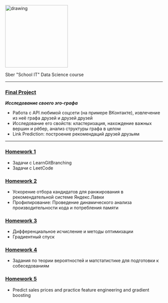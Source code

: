 <a href="https://sberitschool.ru/"><img src="https://user-images.githubusercontent.com/62756126/129652629-db700fc0-c966-4aeb-a956-cabba3bf522b.png" alt="drawing" width="200"/></a>

Sber "School IT" Data Science course

---

### [Final Project](https://github.com/ShamilNur/Sber-ds-school-2021/tree/main/final-project)

***Исследование своего эго-графа***

- Работа с API любимой соцсети (на примере ВКонтакте), извлечение из неё графа друзей и друзей друзей
- Исследование его свойств: кластеризация, нахождение важных вершин и рёбер, анализ структуры графа в целом
- Link Prediction: построение рекомендаций друзей друзьям

---

### [Homework 1](https://github.com/ShamilNur/Sber-ds-school-2021/tree/main/hw1)

- Задачи с LearnGitBranching
- Задачи с LeetCode

### [Homework 2](https://github.com/ShamilNur/Sber-ds-school-2021/tree/main/hw2)

- Ускорение отбора кандидатов для ранжирования в рекомендательной системе Яндекс.Лавки
- Профилирование: Проведение динамического анализа производительности кода и потребления памяти

### [Homework 3](https://github.com/ShamilNur/Sber-ds-school-2021/tree/main/hw3)

- Дифференциальное исчисление и методы оптимизации
- Градиентный спуск

### [Homework 4](https://github.com/ShamilNur/Sber-ds-school-2021/tree/main/hw4)

- Задания по теории вероятностей и матстатистике для подготовки к собеседованиям

### [Homework 5](https://github.com/ShamilNur/Sber-ds-school-2021/tree/main/hw5)

- Predict sales prices and practice feature engineering and gradient boosting
